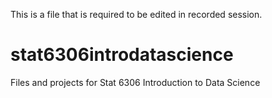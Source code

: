 This is a file that is required to be edited in recorded session.

# stat6306introdatascience
Files and projects for Stat 6306 Introduction to Data Science
